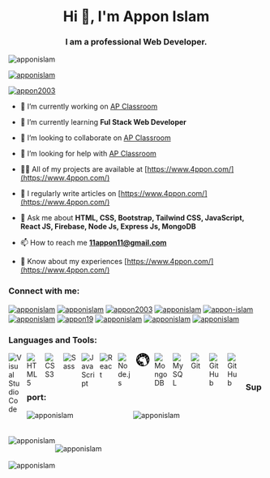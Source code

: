 <h1 align="center">Hi 👋, I'm Appon Islam</h1>
<h3 align="center">I am a professional Web Developer.</h3>

<p align="left"> <img src="https://komarev.com/ghpvc/?username=apponislam&label=Profile%20views&color=0e75b6&style=flat" alt="apponislam" /> </p>

<p align="left"> <a href="https://github.com/ryo-ma/github-profile-trophy"><img src="https://github-profile-trophy.vercel.app/?username=apponislam" alt="apponislam" /></a> </p>

<p align="left"> <a href="https://twitter.com/appon2003" target="_blank"><img src="https://img.shields.io/twitter/follow/appon2003?logo=twitter&style=for-the-badge" alt="appon2003" /></a> </p>

-   🔭 I’m currently working on [AP Classroom](https://assignmentb9a12.web.app/)

-   🌱 I’m currently learning **Ful Stack Web Developer**

-   👯 I’m looking to collaborate on [AP Classroom](https://assignmentb9a12.web.app/)

-   🤝 I’m looking for help with [AP Classroom](https://assignmentb9a12.web.app/)

-   👨‍💻 All of my projects are available at [https://www.4ppon.com/](https://www.4ppon.com/)

-   📝 I regularly write articles on [https://www.4ppon.com/](https://www.4ppon.com/)

-   💬 Ask me about **HTML, CSS, Bootstrap, Tailwind CSS, JavaScript, React JS, Firebase, Node Js, Express Js, MongoDB**

-   📫 How to reach me **11appon11@gmail.com**

-   📄 Know about my experiences [https://www.4ppon.com/](https://www.4ppon.com/)

<h3 align="left">Connect with me:</h3>
<p align="left">
<a href="https://codepen.io/apponislam" target="_blank"><img align="center" src="https://raw.githubusercontent.com/rahuldkjain/github-profile-readme-generator/master/src/images/icons/Social/codepen.svg" alt="apponislam" height="30" width="40" /></a>
<a href="https://dev.to/apponislam" target="_blank"><img align="center" src="https://raw.githubusercontent.com/rahuldkjain/github-profile-readme-generator/master/src/images/icons/Social/devto.svg" alt="apponislam" height="30" width="40" /></a>
<a href="https://twitter.com/appon2003" target="_blank"><img align="center" src="https://raw.githubusercontent.com/rahuldkjain/github-profile-readme-generator/master/src/images/icons/Social/twitter.svg" alt="appon2003" height="30" width="40" /></a>
<a href="https://linkedin.com/in/apponislam" target="_blank"><img align="center" src="https://raw.githubusercontent.com/rahuldkjain/github-profile-readme-generator/master/src/images/icons/Social/linked-in-alt.svg" alt="apponislam" height="30" width="40" /></a>
<a href="https://stackoverflow.com/users/appon-islam" target="_blank"><img align="center" src="https://raw.githubusercontent.com/rahuldkjain/github-profile-readme-generator/master/src/images/icons/Social/stack-overflow.svg" alt="appon-islam" height="30" width="40" /></a>
<a href="https://codesandbox.com/apponislam" target="_blank"><img align="center" src="https://raw.githubusercontent.com/rahuldkjain/github-profile-readme-generator/master/src/images/icons/Social/codesandbox.svg" alt="apponislam" height="30" width="40" /></a>
<a href="https://fb.com/appon19" target="_blank"><img align="center" src="https://raw.githubusercontent.com/rahuldkjain/github-profile-readme-generator/master/src/images/icons/Social/facebook.svg" alt="appon19" height="30" width="40" /></a>
<a href="https://instagram.com/apponislam" target="_blank"><img align="center" src="https://raw.githubusercontent.com/rahuldkjain/github-profile-readme-generator/master/src/images/icons/Social/instagram.svg" alt="apponislam" height="30" width="40" /></a>
<a href="https://dribbble.com/apponislam" target="_blank"><img align="center" src="https://raw.githubusercontent.com/rahuldkjain/github-profile-readme-generator/master/src/images/icons/Social/dribbble.svg" alt="apponislam" height="30" width="40" /></a>
<a href="https://www.behance.net/apponislam" target="_blank"><img align="center" src="https://raw.githubusercontent.com/rahuldkjain/github-profile-readme-generator/master/src/images/icons/Social/behance.svg" alt="apponislam" height="30" width="40" /></a>
</p>

### Languages and Tools:

<img align="left" alt="Visual Studio Code" width="26px" src="https://cdn.jsdelivr.net/gh/devicons/devicon/icons/vscode/vscode-original.svg" style="padding-right:10px;" />
<img align="left" alt="HTML5" width="26px" src="https://cdn.jsdelivr.net/gh/devicons/devicon/icons/html5/html5-original.svg" style="padding-right:10px;" />
<img align="left" alt="CSS3" width="26px" src="https://cdn.jsdelivr.net/gh/devicons/devicon/icons/css3/css3-original.svg" style="padding-right:10px;" />
<img align="left" alt="Sass" width="26px" src="https://cdn.jsdelivr.net/gh/devicons/devicon/icons/sass/sass-original.svg" style="padding-right:10px;" />
<img align="left" alt="JavaScript" width="26px" src="https://cdn.jsdelivr.net/gh/devicons/devicon/icons/javascript/javascript-original.svg" style="padding-right:10px;" />
<img align="left" alt="React" width="26px" src="https://cdn.jsdelivr.net/gh/devicons/devicon/icons/react/react-original.svg" style="padding-right:10px;" />
<img align="left" alt="Node.js" width="26px" src="https://cdn.jsdelivr.net/gh/devicons/devicon/icons/nodejs/nodejs-original.svg" style="padding-right:10px;" />
<img align="left" alt="Deno" width="26px" src="./img/deno-light.svg" style="padding-right:10px;" />
<img align="left" alt="MongoDB" width="26px" src="https://cdn.jsdelivr.net/gh/devicons/devicon/icons/mongodb/mongodb-original.svg" style="padding-right:10px;" />
<img align="left" alt="MySQL" width="26px" src="https://cdn.jsdelivr.net/gh/devicons/devicon/icons/mysql/mysql-original.svg" style="padding-right:10px;" />
<img align="left" alt="Git" width="26px" src="https://cdn.jsdelivr.net/gh/devicons/devicon/icons/git/git-original.svg" style="padding-right:10px;" />
<img align="left" alt="GitHub" width="26px" src="https://user-images.githubusercontent.com/3369400/139447912-e0f43f33-6d9f-45f8-be46-2df5bbc91289.png" style="padding-right:10px;" />
<img align="left" alt="GitHub" width="26px" src="https://user-images.githubusercontent.com/3369400/139448065-39a229ba-4b06-434b-bc67-616e2ed80c8f.png" style="padding-right:10px;" />

<br />
<br />

<h3 align="left">Support:</h3>
<p><a href="https://www.buymeacoffee.com/apponislam"> <img align="left" src="https://cdn.buymeacoffee.com/buttons/v2/default-yellow.png" height="50" width="210" alt="apponislam" /></a><a href="https://ko-fi.com/apponislam"> <img align="left" src="https://cdn.ko-fi.com/cdn/kofi3.png?v=3" height="50" width="210" alt="apponislam" /></a></p><br><br>

<p><img align="left" src="https://github-readme-stats.vercel.app/api/top-langs?username=apponislam&show_icons=true&locale=en&layout=compact" alt="apponislam" /></p>

<p>&nbsp;<img align="center" src="https://github-readme-stats.vercel.app/api?username=apponislam&show_icons=true&locale=en" alt="apponislam" /></p>

<p><img align="center" src="https://github-readme-streak-stats.herokuapp.com/?user=apponislam&" alt="apponislam" /></p>
